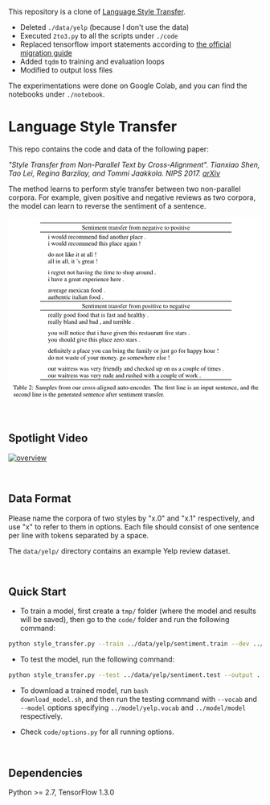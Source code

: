 This repository is a clone of [Language Style Transfer](https://github.com/shentianxiao/language-style-transfer).
- Deleted `./data/yelp` (because I don't use the data)
- Executed `2to3.py` to all the scripts under `./code`
- Replaced tensorflow import statements according to [the official migration guide](https://www.tensorflow.org/guide/migrate)
- Added `tqdm` to training and evaluation loops
- Modified to output loss files

The experimentations were done on Google Colab, and you can find the notebooks under `./notebook`.

# Language Style Transfer
This repo contains the code and data of the following paper:

<i> "Style Transfer from Non-Parallel Text by Cross-Alignment". Tianxiao Shen, Tao Lei, Regina Barzilay, and Tommi Jaakkola. NIPS 2017. [arXiv](https://arxiv.org/abs/1705.09655)</i>

The method learns to perform style transfer between two non-parallel corpora. For example, given positive and negative reviews as two corpora, the model can learn to reverse the sentiment of a sentence.
<p align="center"><img width=800 src="img/example_sentiment.png"></p>

<br>

## Spotlight Video
[![overview](https://img.youtube.com/vi/OyjXG44j-gs/0.jpg)](https://www.youtube.com/watch?v=OyjXG44j-gs)

<br>

## Data Format
Please name the corpora of two styles by "x.0" and "x.1" respectively, and use "x" to refer to them in options. Each file should consist of one sentence per line with tokens separated by a space.

The <code>data/yelp/</code> directory contains an example Yelp review dataset.

<br>

## Quick Start
- To train a model, first create a <code>tmp/</code> folder (where the model and results will be saved), then go to the <code>code/</code> folder and run the following command:
```bash
python style_transfer.py --train ../data/yelp/sentiment.train --dev ../data/yelp/sentiment.dev --output ../tmp/sentiment.dev --vocab ../tmp/yelp.vocab --model ../tmp/model
```

- To test the model, run the following command:
```bash
python style_transfer.py --test ../data/yelp/sentiment.test --output ../tmp/sentiment.test --vocab ../tmp/yelp.vocab --model ../tmp/model --load_model true --beam 8
```

- To download a trained model, run <code>bash download_model.sh</code>, and then run the testing command with <code>--vocab</code> and <code>--model</code> options specifying <code>../model/yelp.vocab</code> and <code>../model/model</code> respectively.

- Check <code>code/options.py</code> for all running options.

<br>

## Dependencies
Python >= 2.7, TensorFlow 1.3.0
